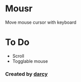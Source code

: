 # Mousr

Move mouse cursor with keyboard

# To Do

- Scroll
- Togglable mouse

### Created by [darcy](https://github.com/darccyy)